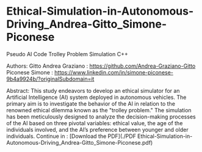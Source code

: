 # Ethical-Simulation-in-Autonomous-Driving_Andrea-Gitto_Simone-Piconese
Pseudo AI Code Trolley Problem Simulation C++

Authors:
Gitto Andrea Graziano : https://github.com/Andrea-Graziano-Gitto
Piconese Simone : https://www.linkedin.com/in/simone-piconese-9b4a9924b/?originalSubdomain=it

Abstract:
This study endeavors to develop an ethical simulator for an Artificial Intelligence (AI) system
deployed in autonomous vehicles. The primary aim is to investigate the behavior of the AI in
relation to the renowned ethical dilemma known as the "trolley problem." The simulation has
been meticulously designed to analyze the decision-making processes of the AI based on three
pivotal variables: ethical value, the age of the individuals involved, and the AI’s preference
between younger and older individuals.
Continue in : [Download the PDF](./PDF Ethical-Simulation-in-Autonomous-Driving_Andrea-Gitto_Simone-Piconese.pdf)
